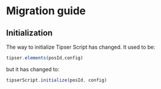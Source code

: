 # Migration guide

## Initialization

The way to initialize Tipser Script has changed. It used to be:

```js
tipser.elements(posId,config)
```

but it has changed to:

```js
tipserScript.initialize(posId, config)
```
